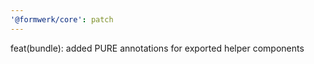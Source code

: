 ```yaml
---
'@formwerk/core': patch
---
```


feat(bundle): added PURE annotations for exported helper components
